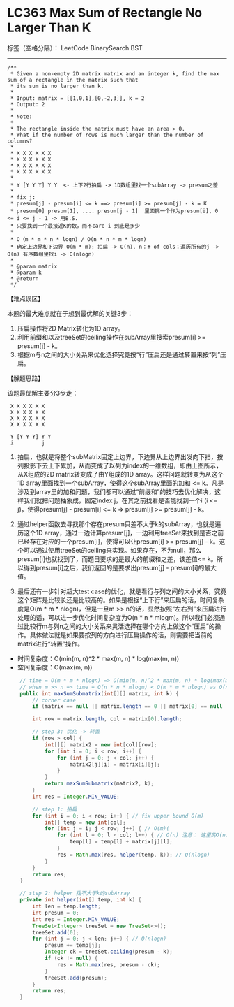# LC363 Max Sum of Rectangle No Larger Than K
标签（空格分隔）： LeetCode BinarySearch BST

---
    /**
     * Given a non-empty 2D matrix matrix and an integer k, find the max sum of a rectangle in the matrix such that
     * its sum is no larger than k.
     *
     * Input: matrix = [[1,0,1],[0,-2,3]], k = 2
     * Output: 2
     *
     * Note:
     *
     * The rectangle inside the matrix must have an area > 0.
     * What if the number of rows is much larger than the number of columns?
     *
     * X X X X X X
     * X X X X X X
     * X X X X X X
     * X X X X X X
     *
     * Y [Y Y Y] Y Y  <- 上下2行拍扁 -> 1D数组里找一个subArray -> presum之差
     *
     * fix j:
     * presum[j] - presum[i] <= k ==> presum[i] >= presum[j] - k = K
     * presum[0] presum[1], .... presum[j - 1]  里面挑一个作为presum[i], 0 <= i <= j - 1 -> 用B.S.
     * 只要找到一个最接近K的数，而不care i 到底是多少
     *
     * O（m * m * n * logn) / O(n * n * m * logm)
     * 确定上边界和下边界 O(m * m); 拍扁 -> O(n), n：# of cols；遍历所有的j -> O(n) 有序数组里找i -> O(nlogn)
     *
     * @param matrix
     * @param k
     * @return
     */


【难点误区】

本题的最大难点就在于想到最优解的关键3步：

1. 压扁操作将2D Matrix转化为1D array。
2. 利用前缀和以及treeSet的ceiling操作在subArray里搜索presum[i] >= presum[j] - k。
3. 根据m与n之间的大小关系来优化选择究竟按“行”压扁还是通过转置来按“列”压扁。


【解题思路】

该题最优解主要分3步走：

     X X X X X X
     X X X X X X
     X X X X X X
     X X X X X X
     
     Y [Y Y Y] Y Y
     i         j

1.  拍扁，也就是将整个subMatrix固定上边界，下边界从上边界出发向下扫，按列投影下去上下累加，从而变成了以列为index的一维数组，即由上图所示，从X组成的2D matrix转变成了由Y组成的1D array。这样问题就转变为从这个1D array里面找到一个subArray，使得这个subArray里面的加和 <= k。凡是涉及到array里的加和问题，我们都可以通过“前缀和”的技巧去优化解决，这样我们就把问题抽象成，固定index j，在其之前找看是否能找到一个i (i <= j)，使得presum[j] - presum[i] <= k  => presum[i] >= presum[j] - k。

2. 通过helper函数去寻找那个存在presum只差不大于k的subArray，也就是遍历这个1D array，通过一边计算presum[j]，一边利用treeSet来找到是否之前已经存在对应的一个presum[i]，使得可以让presum[i] >= presum[j] - k。这个可以通过使用treeSet的ceiling来实现。如果存在，不为null，那么presum[i]也就找到了，而题目要求的是最大的前缀和之差，该差值<= k。所以得到presum[i]之后，我们返回的是要求出presum[j] - presum[i]的最大值。

3. 最后还有一步针对超大test case的优化，就是看行与列之间的大小关系，究竟这个矩阵是比较长还是比较高的。如果是根据“上下行”来压扁的话，时间复杂度是O(m * m * nlogn)，但是一旦m >> n的话，显然按照“左右列”来压扁进行处理的话，可以进一步优化时间复杂度为O(n * n * mlogm)。所以我们必须通过比较行m与列n之间的大小关系来灵活选择在哪个方向上做这个“压扁”的操作。具体做法就是如果要按列的方向进行压扁操作的话，则需要把当前的matrix进行“转置”操作。

* 时间复杂度：O(min(m, n)^2 * max(m, n) * log(max(m, n))
* 空间复杂度：O(max(m, n))


```java     
    // time = O(m * m * nlogn) => O(min(m, n)^2 * max(m, n) * log(max(m, n)), space = O(max(m, n))
    // when m >> n => time = O(n * n * mlogm) < O(m * m * nlogn) as O(nlogm) < O(mlogn)
    public int maxSumSubmatrix(int[][] matrix, int k) {
        // corner case
        if (matrix == null || matrix.length == 0 || matrix[0] == null || matrix[0].length == 0) return 0;

        int row = matrix.length, col = matrix[0].length;

        // step 3: 优化 -> 转置
        if (row > col) {
            int[][] matrix2 = new int[col][row];
            for (int i = 0; i < row; i++) {
                for (int j = 0; j < col; j++) {
                    matrix2[j][i] = matrix[i][j];
                }
            }
            return maxSumSubmatrix(matrix2, k);
        }
        int res = Integer.MIN_VALUE;

        // step 1: 拍扁
        for (int i = 0; i < row; i++) { // fix upper bound O(m)
            int[] temp = new int[col];
            for (int j = i; j < row; j++) { // O(m)(
                for (int l = 0; l < col; l++) { // O(n) 注意： 这里的O(n)与下面的O(nlogn)在同一层 => 取O(nlogn)
                    temp[l] = temp[l] + matrix[j][l];
                }
                res = Math.max(res, helper(temp, k)); // O(nlogn)
            }
        }
        return res;
    }

    // step 2: helper 找不大于k的subArray
    private int helper(int[] temp, int k) {
        int len = temp.length;
        int presum = 0;
        int res = Integer.MIN_VALUE;
        TreeSet<Integer> treeSet = new TreeSet<>();
        treeSet.add(0);
        for (int j = 0; j < len; j++) { // O(nlogn)
            presum += temp[j];
            Integer ck = treeSet.ceiling(presum - k);
            if (ck != null) {
                res = Math.max(res, presum - ck);
            }
            treeSet.add(presum);
        }
        return res;
    }

```
